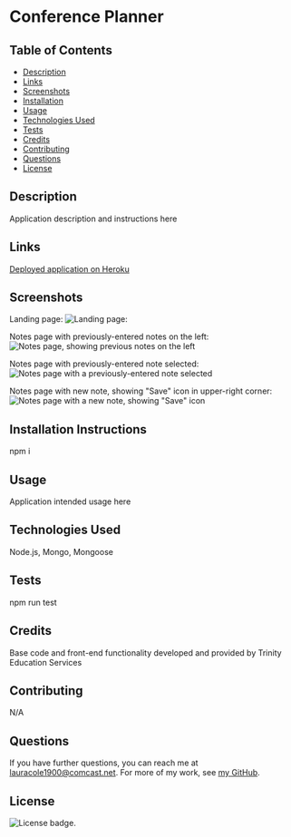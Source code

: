 # Conference Planner

## Table of Contents

* [Description](#description)
* [Links](#links)
* [Screenshots](#screenshots)
* [Installation](#installation)
* [Usage](#usage)
* [Technologies Used](#technologies)
* [Tests](#tests)
* [Credits](#credits)
* [Contributing](#contributing)
* [Questions](#questions)
* [License](#license)

## Description

Application description and instructions here

## Links

[Deployed application on Heroku](https://#/)

## Screenshots

Landing page:
![Landing page:](public/assets/#)

Notes page with previously-entered notes on the left:
![Notes page, showing previous notes on the left](public/assets/#)

Notes page with previously-entered note selected:
![Notes page with a previously-entered note selected](public/assets/#)

Notes page with new note, showing "Save" icon in upper-right corner:
![Notes page with a new note, showing "Save" icon](public/assets/#)

## Installation Instructions

npm i

## Usage

Application intended usage here

## Technologies Used

Node.js, Mongo, Mongoose

## Tests

npm run test

## Credits

Base code and front-end functionality developed and provided by Trinity Education Services

## Contributing

N/A

## Questions

If you have further questions, you can reach me at lauracole1900@comcast.net. For more of my work, see [my GitHub](https://github.com/LauraCole1900).

## License

![License badge](https://img.shields.io/badge/license-MIT-brightgreen).